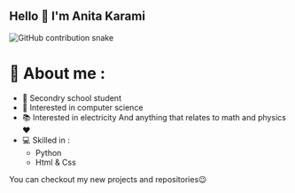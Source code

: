 ## Hello 👋 I'm Anita Karami
<picture>
  <source media="(prefers-color-scheme: dark)" srcset="https://raw.githubusercontent.com/Anita-phymath11/Anita-phymath11/output/github-contribution-grid-snake-dark.svg" />
  <source media="(prefers-color-scheme: light)" srcset="https://raw.githubusercontent.com/Anita-phymath11/Anita-phymath11/output/github-contribution-grid-snake.svg" />
  <img alt="GitHub contribution snake" src="https://raw.githubusercontent.com/Anita-phymath11/Anita-phymath11/output/github-contribution-grid-snake.svg" />
</picture>



# 👩 About me :
- 📝 Secondry school student
- 💫 Interested in computer science
- 📚 Interested in electricity
And anything that relates to math and physics❤
- 💻 Skilled in :
    - Python 
    - Html & Css
 
You can checkout my new projects and repositories😉
 
